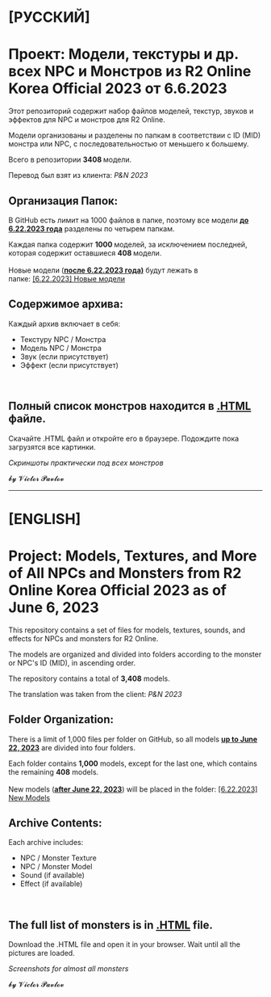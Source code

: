 <h1>[РУССКИЙ]</h1>
<h1>Проект: Модели, текстуры и др. всех NPC и Монстров из R2 Online Korea Official 2023 от 6.6.2023</h1>

<p>Этот репозиторий содержит набор файлов моделей, текстур, звуков и эффектов для NPC и монстров для R2 Online.</p>

<p>Модели организованы и разделены по папкам в соответствии с ID (MID) монстра или NPC, с последовательностью от меньшего к большему.</p>

<p>Всего в репозитории <strong>3408 </strong>модели.</p>

<p>Перевод был взят из клиента:&nbsp;<em>P&amp;N 2023</em></p>

<h2>Организация Папок:</h2>

<p>В GitHub есть лимит на 1000 файлов в папке, поэтому все модели <u><strong>до 6.22.2023 года</strong></u> разделены по четырем папкам.</p>

<p>Каждая папка содержит <strong>1000 </strong>моделей, за исключением последней, которая содержит оставшиеся <strong>408 </strong>модели.<br />
<br />
Новые модели (<u><strong>после 6.22.2023 года)</strong></u> будут лежать в папке:&nbsp;<a href="https://github.com/Aksel911/R2-Textures/tree/main/--%3D%3DMONSTER%20ITEM%20ARMOR%20MODELS%20FULL%3D%3D--/%5BKOREA%20OFF%202023%5D%20%D0%9C%D0%BE%D0%B4%D0%B5%D0%BB%D0%B8%20%D0%BC%D0%BE%D0%BD%D1%81%D1%82%D1%80%D0%BE%D0%B2/%5B6.22.2023%5D%20%D0%9D%D0%BE%D0%B2%D1%8B%D0%B5%20%D0%BC%D0%BE%D0%B4%D0%B5%D0%BB%D0%B8">[6.22.2023] Новые модели</a></p>

<h2>Содержимое архива:</h2>

<p>Каждый архив включает в себя:</p>

<ul>
	<li>Текстуру NPC / Монстра</li>
	<li>Модель NPC / Монстра</li>
	<li>Звук (если присутствует)</li>
	<li>Эффект (если присутствует)</li>
</ul>

<p>&nbsp;</p>


<h2>Полный список монстров находится в <a href="https://github.com/Aksel911/R2-Textures/blob/main/--%3D%3DMONSTER%20ITEM%20ARMOR%20MODELS%20FULL%3D%3D--/%5BKOREA%20OFF%202023%5D%20%D0%9C%D0%BE%D0%B4%D0%B5%D0%BB%D0%B8%20%D0%BC%D0%BE%D0%BD%D1%81%D1%82%D1%80%D0%BE%D0%B2/%D0%A1%D0%BF%D0%B8%D1%81%D0%BE%D0%BA%20%D0%BC%D0%BE%D0%BD%D1%81%D1%82%D1%80%D0%BE%D0%B2%20%D1%81%20%D0%BA%D0%B0%D1%80%D1%82%D0%B8%D0%BD%D0%BA%D0%B0%D0%BC%D0%B8/ALL_MONSTERS.html">.HTML</a> файле.</h2>
<p>Скачайте .HTML файл и откройте его в браузере. Подождите пока загрузятся все картинки.</p>
<p><em>Скриншоты практически под всех монстров</em></p>

<p>𝓫𝔂 𝓥𝓲𝓬𝓽𝓸𝓻 𝓟𝓪𝓿𝓵𝓸𝓿</p>
<hr />
<h1>[ENGLISH]</h1>
<h1>Project: Models, Textures, and More of All NPCs and Monsters from R2 Online Korea Official 2023 as of June 6, 2023</h1>

<p>This repository contains a set of files for models, textures, sounds, and effects for NPCs and monsters for R2 Online.</p>

<p>The models are organized and divided into folders according to the monster or NPC&#39;s ID (MID), in ascending order.</p>

<p>The repository contains a total of <strong>3,408</strong> models.</p>

<p>The translation was taken from the client: <em>P&amp;N 2023</em></p>

<h2>Folder Organization:</h2>

<p>There is a limit of 1,000 files per folder on GitHub, so all models <u><strong>up to June 22, 2023</strong></u> are divided into four folders.</p>

<p>Each folder contains <strong>1,000</strong> models, except for the last one, which contains the remaining <strong>408</strong> models.<br />
<br />
New models (<u><strong>after June 22, 2023</strong></u>) will be placed in the folder: <a href="https://github.com/Aksel911/R2-Textures/tree/main/--%3D%3DMONSTER%20ITEM%20ARMOR%20MODELS%20FULL%3D%3D--/%5BKOREA%20OFF%202023%5D%20%D0%9C%D0%BE%D0%B4%D0%B5%D0%BB%D0%B8%20%D0%BC%D0%BE%D0%BD%D1%81%D1%82%D1%80%D0%BE%D0%B2/%5B6.22.2023%5D%20%D0%9D%D0%BE%D0%B2%D1%8B%D0%B5%20%D0%BC%D0%BE%D0%B4%D0%B5%D0%BB%D0%B8">[6.22.2023] New Models</a></p>

<h2>Archive Contents:</h2>

<p>Each archive includes:</p>

<ul>
	<li>NPC / Monster Texture</li>
	<li>NPC / Monster Model</li>
	<li>Sound (if available)</li>
	<li>Effect (if available)</li>
</ul>

<p>&nbsp;</p>

<h2>The full list of monsters is in <a href="https://github.com/Aksel911/R2-Textures/blob/main/--%3D%3DMONSTER%20ITEM%20ARMOR%20MODELS%20FULL%3D%3D--/%5BKOREA%20OFF%202023%5D%20%D0%9C%D0%BE%D0%B4%D0%B5%D0%BB%D0%B8%20%D0%BC%D0%BE%D0%BD%D1%81%D1%82%D1%80%D0%BE%D0%B2/%D0%A1%D0%BF%D0%B8%D1%81%D0%BE%D0%BA%20%D0%BC%D0%BE%D0%BD%D1%81%D1%82%D1%80%D0%BE%D0%B2%20%D1%81%20%D0%BA%D0%B0%D1%80%D1%82%D0%B8%D0%BD%D0%BA%D0%B0%D0%BC%D0%B8/ALL_MONSTERS.html">.HTML</a> file.</h2>
<p>Download the .HTML file and open it in your browser. Wait until all the pictures are loaded.</p>
<p><em>Screenshots for almost all monsters</em></p>

<p>𝓫𝔂 𝓥𝓲𝓬𝓽𝓸𝓻 𝓟𝓪𝓿𝓵𝓸𝓿</p>